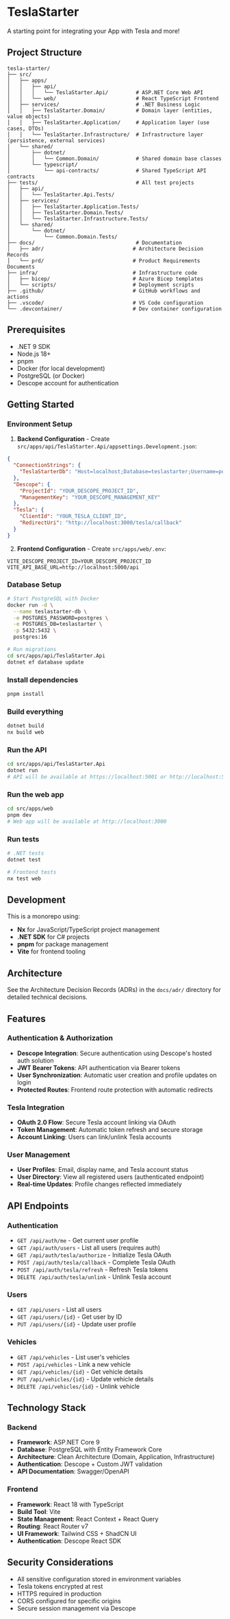 # TeslaStarter

A starting point for integrating your App with Tesla and more!

## Project Structure

```
tesla-starter/
├── src/
│   ├── apps/
│   │   ├── api/              
│   │   │   └── TeslaStarter.Api/         # ASP.NET Core Web API
│   │   └── web/                          # React TypeScript Frontend
│   ├── services/                         # .NET Business Logic
│   │   ├── TeslaStarter.Domain/          # Domain layer (entities, value objects)
│   │   ├── TeslaStarter.Application/     # Application layer (use cases, DTOs)
│   │   └── TeslaStarter.Infrastructure/  # Infrastructure layer (persistence, external services)
│   └── shared/
│       ├── dotnet/           
│       │   └── Common.Domain/            # Shared domain base classes
│       └── typescript/       
│           └── api-contracts/            # Shared TypeScript API contracts
├── tests/                                # All test projects
│   ├── api/
│   │   └── TeslaStarter.Api.Tests/
│   ├── services/
│   │   ├── TeslaStarter.Application.Tests/
│   │   ├── TeslaStarter.Domain.Tests/
│   │   └── TeslaStarter.Infrastructure.Tests/
│   └── shared/
│       └── dotnet/
│           └── Common.Domain.Tests/
├── docs/                                 # Documentation
│   ├── adr/                             # Architecture Decision Records
│   └── prd/                             # Product Requirements Documents
├── infra/                               # Infrastructure code
│   ├── bicep/                           # Azure Bicep templates
│   └── scripts/                         # Deployment scripts
├── .github/                             # GitHub workflows and actions
├── .vscode/                             # VS Code configuration
└── .devcontainer/                       # Dev container configuration
```

## Prerequisites

- .NET 9 SDK
- Node.js 18+
- pnpm
- Docker (for local development)
- PostgreSQL (or Docker)
- Descope account for authentication

## Getting Started

### Environment Setup

1. **Backend Configuration** - Create `src/apps/api/TeslaStarter.Api/appsettings.Development.json`:
```json
{
  "ConnectionStrings": {
    "TeslaStarterDb": "Host=localhost;Database=teslastarter;Username=postgres;Password=postgres"
  },
  "Descope": {
    "ProjectId": "YOUR_DESCOPE_PROJECT_ID",
    "ManagementKey": "YOUR_DESCOPE_MANAGEMENT_KEY"
  },
  "Tesla": {
    "ClientId": "YOUR_TESLA_CLIENT_ID",
    "RedirectUri": "http://localhost:3000/tesla/callback"
  }
}
```

2. **Frontend Configuration** - Create `src/apps/web/.env`:
```env
VITE_DESCOPE_PROJECT_ID=YOUR_DESCOPE_PROJECT_ID
VITE_API_BASE_URL=http://localhost:5000/api
```

### Database Setup

```bash
# Start PostgreSQL with Docker
docker run -d \
  --name teslastarter-db \
  -e POSTGRES_PASSWORD=postgres \
  -e POSTGRES_DB=teslastarter \
  -p 5432:5432 \
  postgres:16

# Run migrations
cd src/apps/api/TeslaStarter.Api
dotnet ef database update
```

### Install dependencies
```bash
pnpm install
```

### Build everything
```bash
dotnet build
nx build web
```

### Run the API
```bash
cd src/apps/api/TeslaStarter.Api
dotnet run
# API will be available at https://localhost:5001 or http://localhost:5000
```

### Run the web app
```bash
cd src/apps/web
pnpm dev
# Web app will be available at http://localhost:3000
```

### Run tests
```bash
# .NET tests
dotnet test

# Frontend tests
nx test web
```

## Development

This is a monorepo using:
- **Nx** for JavaScript/TypeScript project management
- **.NET SDK** for C# projects
- **pnpm** for package management
- **Vite** for frontend tooling

## Architecture

See the Architecture Decision Records (ADRs) in the `docs/adr/` directory for detailed technical decisions.

## Features

### Authentication & Authorization
- **Descope Integration**: Secure authentication using Descope's hosted auth solution
- **JWT Bearer Tokens**: API authentication via Bearer tokens
- **User Synchronization**: Automatic user creation and profile updates on login
- **Protected Routes**: Frontend route protection with automatic redirects

### Tesla Integration
- **OAuth 2.0 Flow**: Secure Tesla account linking via OAuth
- **Token Management**: Automatic token refresh and secure storage
- **Account Linking**: Users can link/unlink Tesla accounts

### User Management
- **User Profiles**: Email, display name, and Tesla account status
- **User Directory**: View all registered users (authenticated endpoint)
- **Real-time Updates**: Profile changes reflected immediately

## API Endpoints

### Authentication
- `GET /api/auth/me` - Get current user profile
- `GET /api/auth/users` - List all users (requires auth)
- `GET /api/auth/tesla/authorize` - Initialize Tesla OAuth
- `POST /api/auth/tesla/callback` - Complete Tesla OAuth
- `POST /api/auth/tesla/refresh` - Refresh Tesla tokens
- `DELETE /api/auth/tesla/unlink` - Unlink Tesla account

### Users
- `GET /api/users` - List all users
- `GET /api/users/{id}` - Get user by ID
- `PUT /api/users/{id}` - Update user profile

### Vehicles
- `GET /api/vehicles` - List user's vehicles
- `POST /api/vehicles` - Link a new vehicle
- `GET /api/vehicles/{id}` - Get vehicle details
- `PUT /api/vehicles/{id}` - Update vehicle details
- `DELETE /api/vehicles/{id}` - Unlink vehicle

## Technology Stack

### Backend
- **Framework**: ASP.NET Core 9
- **Database**: PostgreSQL with Entity Framework Core
- **Architecture**: Clean Architecture (Domain, Application, Infrastructure)
- **Authentication**: Descope + Custom JWT validation
- **API Documentation**: Swagger/OpenAPI

### Frontend
- **Framework**: React 18 with TypeScript
- **Build Tool**: Vite
- **State Management**: React Context + React Query
- **Routing**: React Router v7
- **UI Framework**: Tailwind CSS + ShadCN UI
- **Authentication**: Descope React SDK

## Security Considerations

- All sensitive configuration stored in environment variables
- Tesla tokens encrypted at rest
- HTTPS required in production
- CORS configured for specific origins
- Secure session management via Descope

